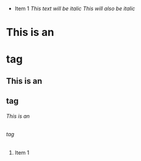 * Item 1
*This text will be italic*
_This will also be italic_
# This is an <h1> tag
## This is an <h2> tag
###### This is an <h6> tag
1. Item 1
